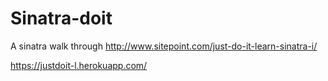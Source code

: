 # Sinatra-doit
A sinatra walk through
http://www.sitepoint.com/just-do-it-learn-sinatra-i/

https://justdoit-l.herokuapp.com/
